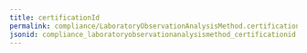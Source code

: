 ```yaml
---
title: certificationId
permalink: compliance/LaboratoryObservationAnalysisMethod.certificationId.html
jsonid: compliance_laboratoryobservationanalysismethod_certificationid
---
```

